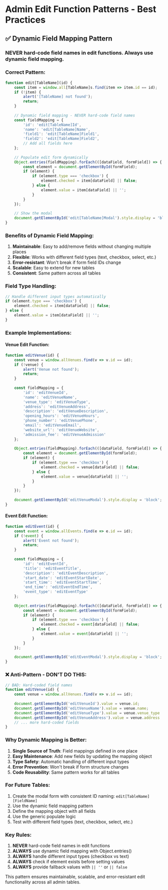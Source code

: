 # Admin Edit Function Patterns - Best Practices

## ✅ **Dynamic Field Mapping Pattern**

### **NEVER** hard-code field names in edit functions. Always use dynamic field mapping.

### **Correct Pattern:**
```javascript
function edit[TableName](id) {
    const item = window.all[TableName]s.find(item => item.id == id);
    if (!item) {
        alert('[TableName] not found');
        return;
    }
    
    // Dynamic field mapping - NEVER hard-code field names
    const fieldMapping = {
        'id': 'edit[TableName]Id',
        'name': 'edit[TableName]Name',
        'field1': 'edit[TableName]Field1',
        'field2': 'edit[TableName]Field2',
        // Add all fields here
    };
    
    // Populate edit form dynamically
    Object.entries(fieldMapping).forEach(([dataField, formField]) => {
        const element = document.getElementById(formField);
        if (element) {
            if (element.type === 'checkbox') {
                element.checked = item[dataField] || false;
            } else {
                element.value = item[dataField] || '';
            }
        }
    });
    
    // Show the modal
    document.getElementById('edit[TableName]Modal').style.display = 'block';
}
```

### **Benefits of Dynamic Field Mapping:**
1. **Maintainable**: Easy to add/remove fields without changing multiple places
2. **Flexible**: Works with different field types (text, checkbox, select, etc.)
3. **Error-resistant**: Won't break if form field IDs change
4. **Scalable**: Easy to extend for new tables
5. **Consistent**: Same pattern across all tables

### **Field Type Handling:**
```javascript
// Handle different input types automatically
if (element.type === 'checkbox') {
    element.checked = item[dataField] || false;
} else {
    element.value = item[dataField] || '';
}
```

### **Example Implementations:**

#### **Venue Edit Function:**
```javascript
function editVenue(id) {
    const venue = window.allVenues.find(v => v.id == id);
    if (!venue) {
        alert('Venue not found');
        return;
    }
    
    const fieldMapping = {
        'id': 'editVenueId',
        'name': 'editVenueName',
        'venue_type': 'editVenueType',
        'address': 'editVenueAddress',
        'description': 'editVenueDescription',
        'opening_hours': 'editVenueHours',
        'phone_number': 'editVenuePhone',
        'email': 'editVenueEmail',
        'website_url': 'editVenueWebsite',
        'admission_fee': 'editVenueAdmission'
    };
    
    Object.entries(fieldMapping).forEach(([dataField, formField]) => {
        const element = document.getElementById(formField);
        if (element) {
            if (element.type === 'checkbox') {
                element.checked = venue[dataField] || false;
            } else {
                element.value = venue[dataField] || '';
            }
        }
    });
    
    document.getElementById('editVenueModal').style.display = 'block';
}
```

#### **Event Edit Function:**
```javascript
function editEvent(id) {
    const event = window.allEvents.find(e => e.id == id);
    if (!event) {
        alert('Event not found');
        return;
    }
    
    const fieldMapping = {
        'id': 'editEventId',
        'title': 'editEventTitle',
        'description': 'editEventDescription',
        'start_date': 'editEventStartDate',
        'start_time': 'editEventStartTime',
        'end_time': 'editEventEndTime',
        'event_type': 'editEventType'
    };
    
    Object.entries(fieldMapping).forEach(([dataField, formField]) => {
        const element = document.getElementById(formField);
        if (element) {
            if (element.type === 'checkbox') {
                element.checked = event[dataField] || false;
            } else {
                element.value = event[dataField] || '';
            }
        }
    });
    
    document.getElementById('editEventModal').style.display = 'block';
}
```

### **❌ Anti-Pattern - DON'T DO THIS:**
```javascript
// BAD: Hard-coded field names
function editVenue(id) {
    const venue = window.allVenues.find(v => v.id == id);
    
    document.getElementById('editVenueId').value = venue.id;
    document.getElementById('editVenueName').value = venue.name;
    document.getElementById('editVenueType').value = venue.venue_type || '';
    document.getElementById('editVenueAddress').value = venue.address || '';
    // ... more hard-coded fields
}
```

### **Why Dynamic Mapping is Better:**
1. **Single Source of Truth**: Field mappings defined in one place
2. **Easy Maintenance**: Add new fields by updating the mapping object
3. **Type Safety**: Automatic handling of different input types
4. **Error Prevention**: Won't break if form structure changes
5. **Code Reusability**: Same pattern works for all tables

### **For Future Tables:**
1. Create the modal form with consistent ID naming: `edit[TableName][FieldName]`
2. Use the dynamic field mapping pattern
3. Define the mapping object with all fields
4. Use the generic populate logic
5. Test with different field types (text, checkbox, select, etc.)

### **Key Rules:**
1. **NEVER** hard-code field names in edit functions
2. **ALWAYS** use dynamic field mapping with Object.entries()
3. **ALWAYS** handle different input types (checkbox vs text)
4. **ALWAYS** check if element exists before setting values
5. **ALWAYS** provide fallback values with `|| ''` or `|| false`

This pattern ensures maintainable, scalable, and error-resistant edit functionality across all admin tables.




